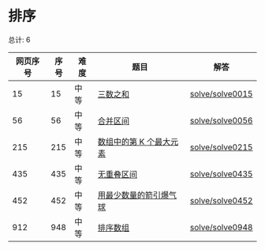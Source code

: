 # 排序

<!--- table -->

总计: 6

| 网页序号 | 序号 | 难度 | 题目                                                                                                   | 解答                                  |
| -------- | ---- | ---- | ------------------------------------------------------------------------------------------------------ | ------------------------------------- |
| 15       | 15   | 中等 | [三数之和](https://leetcode-cn.com/problems/3sum/)                                                     | [solve/solve0015](../solve/solve0015) |
| 56       | 56   | 中等 | [合并区间](https://leetcode-cn.com/problems/merge-intervals/)                                          | [solve/solve0056](../solve/solve0056) |
| 215      | 215  | 中等 | [数组中的第 K 个最大元素](https://leetcode-cn.com/problems/kth-largest-element-in-an-array/)           | [solve/solve0215](../solve/solve0215) |
| 435      | 435  | 中等 | [无重叠区间](https://leetcode-cn.com/problems/non-overlapping-intervals/)                              | [solve/solve0435](../solve/solve0435) |
| 452      | 452  | 中等 | [用最少数量的箭引爆气球](https://leetcode-cn.com/problems/minimum-number-of-arrows-to-burst-balloons/) | [solve/solve0452](../solve/solve0452) |
| 912      | 948  | 中等 | [排序数组](https://leetcode-cn.com/problems/sort-an-array/)                                            | [solve/solve0948](../solve/solve0948) |

